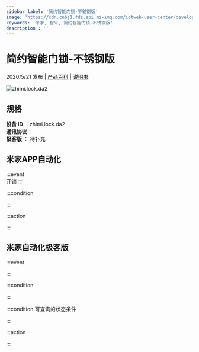 ```yaml
---
sidebar_label: '简约智能门锁-不锈钢版'
image: 'https://cdn.cnbj1.fds.api.mi-img.com/iotweb-user-center/developer_1678870952764ULFyS646.png?GalaxyAccessKeyId=AKVGLQWBOVIRQ3XLEW&Expires=9223372036854775807&Signature=6Ws3AKwJVl/BEwx9uF+1UT3YHuQ='
keywords: '米家, 智米, 简约智能门锁-不锈钢版'
description : ''
---
```

# 简约智能门锁-不锈钢版

2020/5/21 发布 | [产品百科](https://home.mi.com/webapp/content/baike/product/index.html?model=zhimi.lock.da2/) | [说明书](https://home.mi.com/views/introduction.html?model=zhimi.lock.da2&region=cn)

![zhimi.lock.da2](https://cdn.cnbj1.fds.api.mi-img.com/iotweb-user-center/developer_1678870952764ULFyS646.png?GalaxyAccessKeyId=AKVGLQWBOVIRQ3XLEW&Expires=9223372036854775807&Signature=6Ws3AKwJVl/BEwx9uF+1UT3YHuQ=)

## 规格  
> 
**设备 ID** ：zhimi.lock.da2  
**通讯协议** ：  
**极客版**  ： 待补充 


## 米家APP自动化  

:::event  
开锁
:::

:::condition  

:::

:::action   

:::

## 米家自动化极客版  

:::event  

:::

:::condition  

:::

:::condition 可查询的状态条件  

:::

:::action  

:::

        
